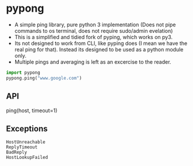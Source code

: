 # pypong

* A simple ping library, pure python 3 implementation (Does not pipe commands to os terminal, does not require sudo/admin evelation)
* This is a simplified and tidied fork of pyping, which works on py3. 
* Its not designed to work from CLI, like pyping does (I mean we have the real ping for that). Instead its designed to be used as a python module only. 
* Multiple pings and averaging is left as an excercise to the reader.

```python
import pypong
pypong.ping("www.google.com")
```

## API
ping(host, timeout=1)

## Exceptions
```
HostUnreachable
ReplyTimeout
BadReply
HostLookupFailed
```
